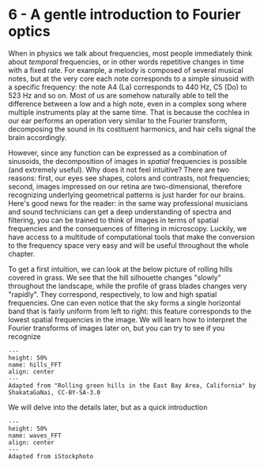 # 6 - A gentle introduction to Fourier optics

When in physics we talk about frequencies, most people immediately think about _temporal_ frequencies, or in other words repetitive changes in time with a fixed rate. For example, a melody is composed of several musical notes, but at the very core each note corresponds to a simple sinusoid with a specific frequency: the note A4 (La) corresponds to 440 Hz, C5 (Do) to 523 Hz and so on. Most of us are somehow naturally able to tell the difference between a low and a high note, even in a complex song where multiple instruments play at the same time. That is because the cochlea in our ear performs an operation very similar to the Fourier transform, decomposing the sound in its costituent harmonics, and hair cells signal the brain accordingly.

However, since any function can be expressed as a combination of sinusoids, the decomposition of images in _spatial_ frequencies is possible (and extremely useful). Why does it not feel intuitive? There are two reasons: first, our eyes see shapes, colors and contrasts, not frequencies; second, images impressed on our retina are two-dimensional, therefore recognizing underlying geometrical patterns is just harder for our brains. Here's good news for the reader: in the same way professional musicians and sound technicians can get a deep understanding of spectra and filtering, you can be trained to think of images in terms of spatial frequencies and the consequences of filtering in microscopy. Luckily, we have access to a multitude of computational tools that make the conversion to the frequency space very easy and will be useful throughout the whole chapter.

To get a first intuition, we can look at the below picture of rolling hills covered in grass. We see that the hill silhouette changes "slowly" throughout the landscape, while the profile of grass blades changes very "rapidly". They correspond, respectively, to low and high spatial frequencies. One can even notice that the sky forms a single horizontal band that is fairly uniform from left to right: this feature corresponds to the lowest spatial frequencies in the image. We will learn how to interpret the Fourier transforms of images later on, but you can try to see if you recognize  

```{figure} ../figures/hills_FFT.png
---
height: 50%
name: hills_FFT
align: center
---
Adapted from "Rolling green hills in the East Bay Area, California" by ShakataGaNai, CC-BY-SA-3.0
```
We will delve into the details later, but as a quick introduction

```{figure} ../figures/waves_FFT.png
---
height: 50%
name: waves_FFT
align: center
---
Adapted from iStockphoto
```
